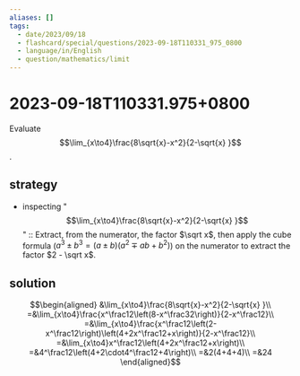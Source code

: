```yaml
---
aliases: []
tags:
  - date/2023/09/18
  - flashcard/special/questions/2023-09-18T110331_975_0800
  - language/in/English
  - question/mathematics/limit
---
```


# 2023-09-18T110331.975+0800

Evaluate $$\lim_{x\to4}\frac{8\sqrt{x}-x^2}{2-\sqrt{x} }$$.

## strategy

- inspecting "$$\lim_{x\to4}\frac{8\sqrt{x}-x^2}{2-\sqrt{x} }$$" :: Extract, from the numerator, the factor $\sqrt x$, then apply the cube formula ($a^3 \pm b^3 = (a \pm b) \left( a^2 \mp ab + b^2 \right)$) on the numerator to extract the factor $2 - \sqrt x$. <!--SR:!2024-07-18,13,270-->

## solution

$$\begin{aligned}
&\lim_{x\to4}\frac{8\sqrt{x}-x^2}{2-\sqrt{x} }\\
=&\lim_{x\to4}\frac{x^\frac12\left(8-x^\frac32\right)}{2-x^\frac12}\\
=&\lim_{x\to4}\frac{x^\frac12\left(2-x^\frac12\right)\left(4+2x^\frac12+x\right)}{2-x^\frac12}\\
=&\lim_{x\to4}x^\frac12\left(4+2x^\frac12+x\right)\\
=&4^\frac12\left(4+2\cdot4^\frac12+4\right)\\
=&2(4+4+4)\\
=&24
\end{aligned}$$
